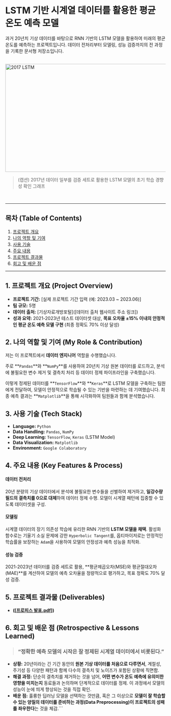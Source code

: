 # LSTM 기반 시계열 데이터를 활용한 평균 온도 예측 모델

과거 20년치 기상 데이터를 바탕으로 RNN 기반의 LSTM 모델을 활용하여 미래의 평균 온도를 예측하는 프로젝트입니다. 데이터 전처리부터 모델링, 성능 검증까지의 전 과정을 기록한 문서형 저장소입니다.

<br>

<img width="559" height="339" alt="2017 LSTM" src="https://github.com/user-attachments/assets/6520709a-f542-45c8-93fc-8e526e2d8e71" />


> (캡션) 2017년 데이터 일부를 검증 세트로 활용한 LSTM 모델의 초기 학습 경향성 확인 그래프

<br>

---

##  목차 (Table of Contents)

1.  [프로젝트 개요](#1-프로젝트-개요-project-overview)
2.  [나의 역할 및 기여](#2-나의-역할-및-기여-my-role--contribution)
3.  [사용 기술](#3-사용-기술-tech-stack)
4.  [주요 내용](#4-주요-내용-key-features--process)
5.  [프로젝트 결과물](#5-프로젝트-결과물-deliverables)
6.  [회고 및 배운 점](#6-회고-및-배운-점-retrospective--lessons-learned)

---

## 1. 프로젝트 개요 (Project Overview)

-   **프로젝트 기간:** [실제 프로젝트 기간 입력 (예: 2023.03 ~ 2023.06)]
-   **팀 규모:** 5명
-   **데이터 출처:** [기상자료개방포털]([데이터 출처 웹사이트 주소 링크])
-   **성과 요약:** 2021-2023년 테스트 데이터셋 대상, **목표 오차율 ±15% 이내의 안정적인 평균 온도 예측 모델 구현** (최종 정확도 70% 이상 달성)

## 2. 나의 역할 및 기여 (My Role & Contribution)

저는 이 프로젝트에서 **데이터 엔지니어** 역할을 수행했습니다.

주로 **`Pandas`**와 **`NumPy`**를 사용하여 20년치 기상 원본 데이터를 로드하고, 분석에 불필요한 변수 제거 및 결측치 처리 등 데이터 정제 파이프라인을 구축했습니다.

이렇게 정제된 데이터를 **`TensorFlow`**와 **`Keras`**로 LSTM 모델을 구축하는 팀원에게 전달하여, 모델이 안정적으로 학습될 수 있는 기반을 마련하는 데 기여했습니다. 최종 예측 결과는 **`Matplotlib`**을 통해 시각화하여 팀원들과 함께 분석했습니다.

## 3. 사용 기술 (Tech Stack)

-   **Language:** `Python`
-   **Data Handling:** `Pandas`, `NumPy`
-   **Deep Learning:** `TensorFlow`, `Keras` (LSTM Model)
-   **Data Visualization:** `Matplotlib`
-   **Environment:** `Google Colaboratory`

## 4. 주요 내용 (Key Features & Process)

#### 데이터 전처리
20년 분량의 기상 데이터에서 분석에 불필요한 변수들을 선별하여 제거하고, **일강수량 필드의 결측치를 0으로 대체**하여 데이터 정제 수행. 모델이 시계열 패턴에 집중할 수 있도록 데이터셋을 구성.

#### 모델링
시계열 데이터의 장기 의존성 학습에 유리한 RNN 기반의 **LSTM 모델을 채택**. 활성화 함수로는 기울기 소실 문제에 강한 `Hyperbolic Tangent`를, 옵티마이저로는 안정적인 학습률을 보장하는 `Adam`을 사용하여 모델의 안정성과 예측 성능을 최적화.

#### 성능 검증
2021-2023년 데이터를 검증 세트로 활용, **평균제곱오차(MSE)와 평균절대오차(MAE)**를 계산하여 모델의 예측 오차율을 정량적으로 평가하고, 목표 정확도 70% 달성 검증.

## 5. 프로젝트 결과물 (Deliverables)

-   **([[프로피스 발표.pdf](https://github.com/user-attachments/files/22461014/default.pdf)])**

## 6. 회고 및 배운 점 (Retrospective & Lessons Learned)

> ### “정확한 예측 모델의 시작은 **잘 정제된 시계열 데이터**에서 비롯된다.”

-   **상황:** 20년이라는 긴 기간 동안의 **원본 기상 데이터를 처음으로 다루면서**, 계절성, 주기성 등 다양한 패턴과 함께 다수의 결측치 및 노이즈가 포함된 상황에 직면함.
-   **해결 과정:** 단순히 결측치를 제거하는 것을 넘어, **어떤 변수가 온도 예측에 유의미한 영향을 미치는지** 동료들과 논의하며 단계적으로 데이터를 정제. 이 과정에서 모델의 성능이 눈에 띄게 향상되는 것을 직접 확인.
-   **배운 점:** 훌륭한 딥러닝 모델을 선택하는 것만큼, 혹은 그 이상으로 **모델이 잘 학습할 수 있는 양질의 데이터를 준비하는 과정(Data Preprocessing)이 프로젝트의 성패를 좌우한다**는 것을 체감.```
